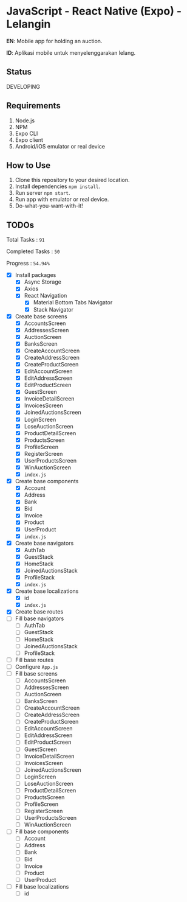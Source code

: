 # JavaScript - React Native (Expo) - Lelangin
**EN**: Mobile app for holding an auction.

**ID**: Aplikasi mobile untuk menyelenggarakan lelang.

## Status
DEVELOPING

## Requirements
1. Node.js
2. NPM
3. Expo CLI
4. Expo client
5. Android/iOS emulator or real device

## How to Use
1. Clone this repository to your desired location.
2. Install dependencies `npm install`.
3. Run server `npm start`.
4. Run app with emulator or real device.
5. Do-what-you-want-with-it!

## TODOs
Total Tasks : `91`

Completed Tasks : `50`

Progress : `54.94%`

- [x] Install packages
  - [x] Async Storage
  - [x] Axios
  - [x] React Navigation
    - [x] Material Bottom Tabs Navigator
    - [x] Stack Navigator
- [x] Create base screens
  - [x] AccountsScreen
  - [x] AddressesScreen
  - [x] AuctionScreen
  - [x] BanksScreen
  - [x] CreateAccountScreen
  - [x] CreateAddressScreen
  - [x] CreateProductScreen
  - [x] EditAccountScreen
  - [x] EditAddressScreen
  - [x] EditProductScreen
  - [x] GuestScreen
  - [x] InvoiceDetailScreen
  - [x] InvoicesScreen
  - [x] JoinedAuctionsScreen
  - [x] LoginScreen
  - [x] LoseAuctionScreen
  - [x] ProductDetailScreen
  - [x] ProductsScreen
  - [x] ProfileScreen
  - [x] RegisterScreen
  - [x] UserProductsScreen
  - [x] WinAuctionScreen
  - [x] `index.js`
- [x] Create base components
  - [x] Account
  - [x] Address
  - [x] Bank
  - [x] Bid
  - [x] Invoice
  - [x] Product
  - [x] UserProduct
  - [x] `index.js`
- [x] Create base navigators
  - [x] AuthTab
  - [x] GuestStack
  - [x] HomeStack
  - [x] JoinedAuctionsStack
  - [x] ProfileStack
  - [x] `index.js`
- [x] Create base localizations
  - [x] id
  - [x] `index.js`
- [x] Create base routes
- [ ] Fill base navigators
  - [ ] AuthTab
  - [ ] GuestStack
  - [ ] HomeStack
  - [ ] JoinedAuctionsStack
  - [ ] ProfileStack
- [ ] Fill base routes
- [ ] Configure `App.js`
- [ ] Fill base screens
  - [ ] AccountsScreen
  - [ ] AddressesScreen
  - [ ] AuctionScreen
  - [ ] BanksScreen
  - [ ] CreateAccountScreen
  - [ ] CreateAddressScreen
  - [ ] CreateProductScreen
  - [ ] EditAccountScreen
  - [ ] EditAddressScreen
  - [ ] EditProductScreen
  - [ ] GuestScreen
  - [ ] InvoiceDetailScreen
  - [ ] InvoicesScreen
  - [ ] JoinedAuctionsScreen
  - [ ] LoginScreen
  - [ ] LoseAuctionScreen
  - [ ] ProductDetailScreen
  - [ ] ProductsScreen
  - [ ] ProfileScreen
  - [ ] RegisterScreen
  - [ ] UserProductsScreen
  - [ ] WinAuctionScreen
- [ ] Fill base components
  - [ ] Account
  - [ ] Address
  - [ ] Bank
  - [ ] Bid
  - [ ] Invoice
  - [ ] Product
  - [ ] UserProduct
- [ ] Fill base localizations
  - [ ] id
